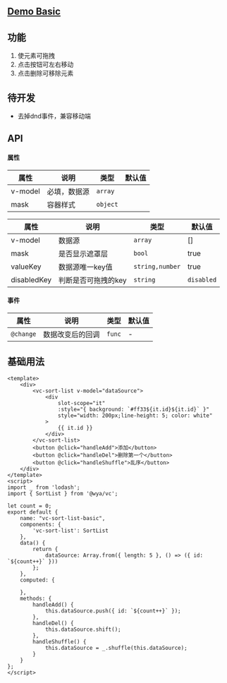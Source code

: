 ## [Demo Basic](https://wya-team.github.io/wya-vc/dist/sort-list/basic.html)
## 功能
1. 使元素可拖拽
2. 点击按钮可左右移动
3. 点击删除可移除元素

## 待开发
- 去掉dnd事件，兼容移动端

## API

#### 属性

属性         | 说明        | 类型        | 默认值  |
---------- | --------- | --------- | ---- |
v-model | 必填，数据源    | `array`   |      |
mask      | 容器样式      | `object`  |      |

属性 | 说明 | 类型 | 默认值
---|---|---|---
v-model  | 数据源 | `array` | []
mask  | 是否显示遮罩层 | `bool` | true
valueKey  | 数据源唯一key值 | `string,number` | true
disabledKey  | 判断是否可拖拽的key | `string` | `disabled`

#### 事件

属性 | 说明 | 类型 | 默认值
---|---|---|---
`@change` | 数据改变后的回调 | `func` | -



## 基础用法

```vue
<template>
	<div>
		<vc-sort-list v-model="dataSource">
			<div 
				slot-scope="it" 
				:style="{ background: `#ff33${it.id}${it.id}` }"
				style="width: 200px;line-height: 5; color: white"
			>
				{{ it.id }}
			</div>
		</vc-sort-list>
		<button @click="handleAdd">添加</button>
		<button @click="handleDel">删除第一个</button>
		<button @click="handleShuffle">乱序</button>
	</div>
</template>
<script>
import _ from 'lodash';
import { SortList } from '@wya/vc';

let count = 0;
export default {
	name: "vc-sort-list-basic",
	components: {
		'vc-sort-list': SortList
	},
	data() {
		return {
			dataSource: Array.from({ length: 5 }, () => ({ id: `${count++}` }))
		};
	},
	computed: {
		
	},
	methods: {
		handleAdd() {
			this.dataSource.push({ id: `${count++}` });
		},
		handleDel() {
			this.dataSource.shift();
		},
		handleShuffle() {
			this.dataSource = _.shuffle(this.dataSource);
		}
	}
};
</script>

```